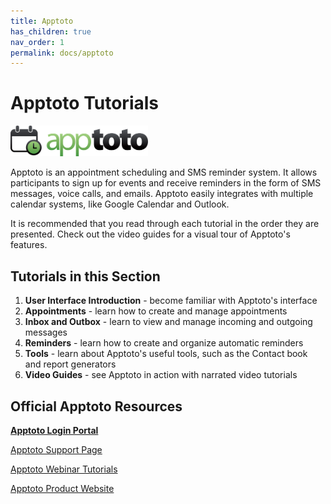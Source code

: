 ```yaml
---
title: Apptoto
has_children: true
nav_order: 1
permalink: docs/apptoto
---
```


# Apptoto Tutorials

<img src="/assets/apptoto/logo.png" style="width:220px;"/>

Apptoto is an appointment scheduling and SMS reminder system. It allows participants to sign up for events and receive reminders in the form of SMS messages, voice calls, and emails. Apptoto easily integrates with multiple calendar systems, like Google Calendar and Outlook.

It is recommended that you read through each tutorial in the order they are presented. Check out the video guides for a visual tour of Apptoto's features.

## Tutorials in this Section
1. **User Interface Introduction** - become familiar with Apptoto's interface
2. **Appointments** - learn how to create and manage appointments
3. **Inbox and Outbox** - learn to view and manage incoming and outgoing messages
4. **Reminders** - learn how to create and organize automatic reminders
5. **Tools** - learn about Apptoto's useful tools, such as the Contact book and report generators
6. **Video Guides** - see Apptoto in action with narrated video tutorials

## Official Apptoto Resources

<a href="https://secure5.apptoto.com/portal">**Apptoto Login Portal**</a>

<a href="https://www.apptoto.com/support/">Apptoto Support Page</a>

<a href="https://www.apptoto.com/webinars/">Apptoto Webinar Tutorials</a>

<a href="https://www.apptoto.com/">Apptoto Product Website</a>
